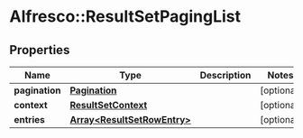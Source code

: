 # Alfresco::ResultSetPagingList

## Properties
Name | Type | Description | Notes
------------ | ------------- | ------------- | -------------
**pagination** | [**Pagination**](Pagination.md) |  | [optional] 
**context** | [**ResultSetContext**](ResultSetContext.md) |  | [optional] 
**entries** | [**Array&lt;ResultSetRowEntry&gt;**](ResultSetRowEntry.md) |  | [optional] 


